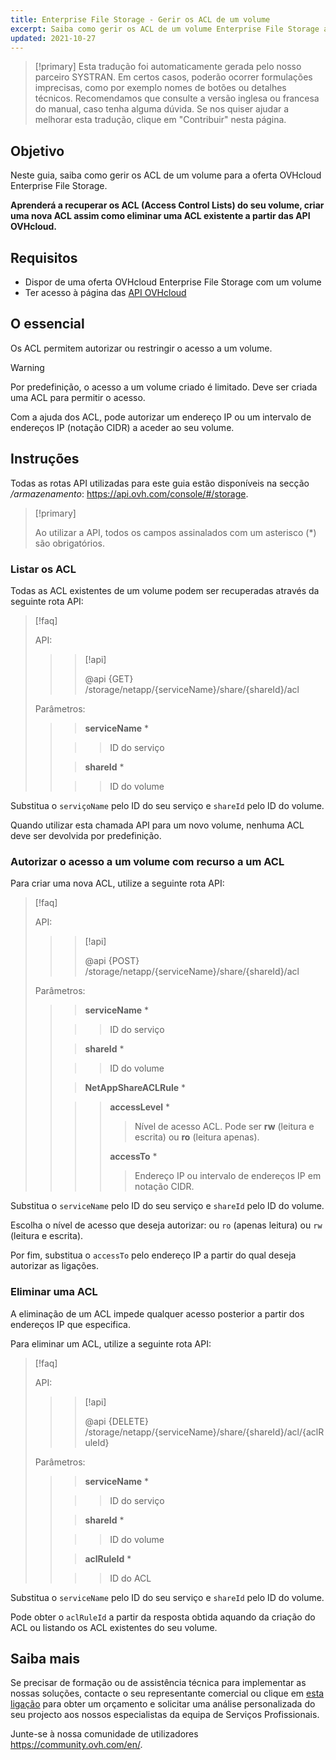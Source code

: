 ```yaml
---
title: Enterprise File Storage - Gerir os ACL de um volume
excerpt: Saiba como gerir os ACL de um volume Enterprise File Storage através das API OVHcloud
updated: 2021-10-27
---
```


> [!primary]
> Esta tradução foi automaticamente gerada pelo nosso parceiro SYSTRAN. Em certos casos, poderão ocorrer formulações imprecisas, como por exemplo nomes de botões ou detalhes técnicos. Recomendamos que consulte a versão inglesa ou francesa do manual, caso tenha alguma dúvida. Se nos quiser ajudar a melhorar esta tradução, clique em "Contribuir" nesta página.
>

## Objetivo

Neste guia, saiba como gerir os ACL de um volume para a oferta OVHcloud Enterprise File Storage.

**Aprenderá a recuperar os ACL (Access Control Lists) do seu volume, criar uma nova ACL assim como eliminar uma ACL existente a partir das API OVHcloud.**

## Requisitos

- Dispor de uma oferta OVHcloud Enterprise File Storage com um volume
- Ter acesso à página das [API OVHcloud](https://api.ovh.com/)

## O essencial

Os ACL permitem autorizar ou restringir o acesso a um volume.

> [!warning]
>
> Por predefinição, o acesso a um volume criado é limitado. Deve ser criada uma ACL para permitir o acesso.
>

Com a ajuda dos ACL, pode autorizar um endereço IP ou um intervalo de endereços IP (notação CIDR) a aceder ao seu volume.

## Instruções

Todas as rotas API utilizadas para este guia estão disponíveis na secção */armazenamento*: <https://api.ovh.com/console/#/storage>.

> [!primary]
>
> Ao utilizar a API, todos os campos assinalados com um asterisco (\*) são obrigatórios.
>

### Listar os ACL

Todas as ACL existentes de um volume podem ser recuperadas através da seguinte rota API:

> [!faq]
>
> API:
>
>> > [!api]
>> >
>> > @api {GET} /storage/netapp/{serviceName}/share/{shareId}/acl
>> >
>>
>
> Parâmetros:
>
>> > **serviceName** *
>>
>> >> ID do serviço
>>
>> > **shareId** *
>>
>> >> ID do volume
>

Substitua o `serviçoName` pelo ID do seu serviço e `shareId` pelo ID do volume.

Quando utilizar esta chamada API para um novo volume, nenhuma ACL deve ser devolvida por predefinição.

### Autorizar o acesso a um volume com recurso a um ACL

Para criar uma nova ACL, utilize a seguinte rota API:

> [!faq]
>
> API:
>
>> > [!api]
>> >
>> > @api {POST} /storage/netapp/{serviceName}/share/{shareId}/acl
>> >
>>
>
> Parâmetros:
>
>> > **serviceName** *
>>
>> >> ID do serviço
>>
>> > **shareId** *
>>
>> >> ID do volume
>>
>> > **NetAppShareACLRule** *
>>
>> >> **accessLevel** *
>> >>
>> >> > Nível de acesso ACL. Pode ser **rw** (leitura e escrita) ou **ro** (leitura apenas).
>> >>
>> >> **accessTo** *
>> >>
>> >> > Endereço IP ou intervalo de endereços IP em notação CIDR.
>

Substitua o `serviceName` pelo ID do seu serviço e `shareId` pelo ID do volume.

Escolha o nível de acesso que deseja autorizar: ou `ro` (apenas leitura) ou `rw` (leitura e escrita).

Por fim, substitua o `accessTo` pelo endereço IP a partir do qual deseja autorizar as ligações.

### Eliminar uma ACL

A eliminação de um ACL impede qualquer acesso posterior a partir dos endereços IP que especifica.

Para eliminar um ACL, utilize a seguinte rota API:

> [!faq]
>
> API:
>
>> > [!api]
>> >
>> > @api {DELETE} /storage/netapp/{serviceName}/share/{shareId}/acl/{aclRuleId}
>> >
>>
>
> Parâmetros:
>
>> > **serviceName** *
>>
>> >> ID do serviço
>>
>> > **shareId** *
>>
>> >> ID do volume
>>
>> > **aclRuleId** *
>>
>> >> ID do ACL
>

Substitua o `serviceName` pelo ID do seu serviço e `shareId` pelo ID do volume.

Pode obter o `aclRuleId` a partir da resposta obtida aquando da criação do ACL ou listando os ACL existentes do seu volume.

## Saiba mais

Se precisar de formação ou de assistência técnica para implementar as nossas soluções, contacte o seu representante comercial ou clique em [esta ligação](https://www.ovhcloud.com/pt/professional-services/) para obter um orçamento e solicitar uma análise personalizada do seu projecto aos nossos especialistas da equipa de Serviços Profissionais.

Junte-se à nossa comunidade de utilizadores <https://community.ovh.com/en/>.
